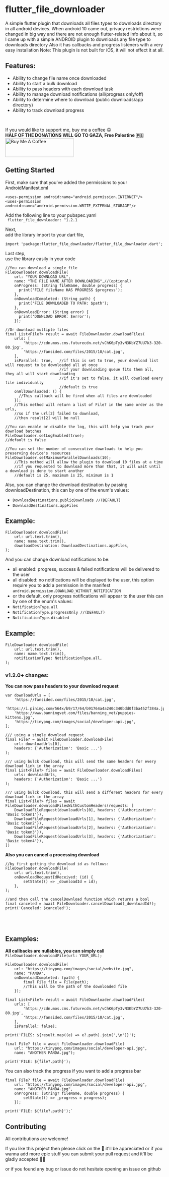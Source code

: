 # flutter_file_downloader

A simple flutter plugin that downloads all files types to downloads directory in all android devices.
When android 10 came out, privacy restrictions were changed in big way
and there are not enough flutter-related info about it,
so I came up with a simple ANDROID plugin to downloads any file type to downloads directory
Also it has callbacks and progress listeners with a very easy installation
Note: This plugin is not built for iOS, it will not effect it at all.

## Features:

- Ability to change file name once downloaded
- Ability to start a bulk download
- Ability to pass headers with each download task
- Ability to manage download notifications (all/progress only/off)
- Ability to determine where to download (public downloads/app directory)
- Ability to track download progress

<br>

If you would like to support me, buy me a coffee 🙃<br>
<b>HALF OF THE DONATIONS WILL GO TO GAZA, Free Palestine 🇵🇸</b><br>
<a href="https://www.buymeacoffee.com/abdallahodeh" target="_blank"><img src="https://cdn.buymeacoffee.com/buttons/v2/default-yellow.png" alt="Buy Me A Coffee" height="60" width="217"></a>

## Getting Started

First, make sure that you've added the permissions to your AndroidManifest.xml
```
<uses-permission android:name="android.permission.INTERNET"/>
<uses-permission android:name="android.permission.WRITE_EXTERNAL_STORAGE"/>
```

Add the following line to your pubspec.yaml  
``` flutter_file_downloader: ^1.2.1```

Next,  
    add the library import to your dart file,  
```
import 'package:flutter_file_downloader/flutter_file_downloader.dart';
```

Last step,  
    use the library easily in your code  
```
//You can download a single file
FileDownloader.downloadFile(
    url: "YOUR DOWNLOAD URL",
    name: "THE FILE NAME AFTER DOWNLOADING",//(optional) 
    onProgress: (String fileName, double progress) {
      print('FILE fileName HAS PROGRESS $progress');
    },
    onDownloadCompleted: (String path) {
      print('FILE DOWNLOADED TO PATH: $path');
    },
    onDownloadError: (String error) {
      print('DOWNLOAD ERROR: $error');
    });
    
//Or download multiple files 
final List<File?> result = await FileDownloader.downloadFiles(
    urls: [
        'https://cdn.mos.cms.futurecdn.net/vChK6pTy3vN3KbYZ7UU7k3-320-80.jpg',
        'https://fansided.com/files/2015/10/cat.jpg',
    ],
    isParallel: true,   //if this is set to true, your download list will request to be downloaded all at once
                        //if your downloading queue fits them all, they all will start downloading
                        //if it's set to false, it will download every file individually
                        //default is true
    onAllDownloaded: () {
      //This callback will be fired when all files are downloaded
    });
    //This method will return a list of File? in the same order as the urls,
    //so if the url[2] failed to download, 
    //then result[2] will be null
    
//You can enable or disable the log, this will help you track your download batches
FileDownloader.setLogEnabled(true);
//default is false

//You can set the number of consecutive downloads to help you preserving device's resources 
FileDownloader.setMaximumParallelDownloads(10);
    //This method will allow the plugin to download 10 files at a time
    //if you requested to download more than that, it will wait until a download is done to start another
    //default is 25, maximum is 25, minimum is 1
```

Also, you can change the download destination by passing downloadDestination,
this can by one of the enum's values:
- `DownloadDestinations.publicDownloads //(DEFAULT)` 
- `DownloadDestinations.appFiles`
## Example:
```
FileDownloader.downloadFile(
    url: url.text.trim(),
    name: name.text.trim(),
    downloadDestination: DownloadDestinations.appFiles,
);
```

And you can change download notifications to be:
- all enabled: progress, success & failed notifications will be delivered to the user
- all disabled: no notifications will be displayed to the user, this option require you to add a permission in the manifest `android.permission.DOWNLOAD_WITHOUT_NOTIFICATION`
- or the default, only progress notifications will appear to the user
this can by one of the enum's values:
- `NotificationType.all`
- `NotificationType.progressOnly //(DEFAULT)`
- `NotificationType.disabled`
## Example:
```
FileDownloader.downloadFile(
    url: url.text.trim(),
    name: name.text.trim(),
    notificationType: NotificationType.all,
);
```

### v1.2.0+ changes:
**You can now pass headers to your download request**
```
var downloadUrls = [
    'https://fansided.com/files/2015/10/cat.jpg',
    'https://i.pinimg.com/564x/b9/17/64/b91764a4a240c340bdd0f3ba452f384a.jpg',
    'https://www.banningvet.com/files/banning_vet/puppies-kittens.jpg',
    'https://tinypng.com/images/social/developer-api.jpg',
];

/// using a single download request
final File? = await FileDownloader.downloadFile(
    url: downloadUrls[0],
    headers: {'Authorization': 'Basic ...'}
);

/// using bulck download, this will send the same headers for every download link in the array
final List<File?> files = await FileDownloader.downloadFiles(
    urls: downloadUrls,
    headers: {'Authorization': 'Basic ...'}
);

/// using bulck download, this will send a different headers for every download link in the array
final List<File?> files = await FileDownloader.downloadFilesWithCustomHeaders(requests: [
    DownloadFileRequest(downloadUrls[0], headers: {'Authorization': 'Basic token1'}),
    DownloadFileRequest(downloadUrls[1], headers: {'Authorization': 'Basic token2'}),
    DownloadFileRequest(downloadUrls[2], headers: {'Authorization': 'Basic token3'}),
    DownloadFileRequest(downloadUrls[3], headers: {'Authorization': 'Basic token4'}),
])
```
**Also you can cancel a processing download**
```
//by first getting the download id as follows:
FileDownloader.downloadFile(
    url: url.text.trim(),
    onDownloadRequestIdReceived: (id) {
        setState(() => _downloadId = id);
    },
);

//and then call the cancelDownload function which returns a bool
final canceled = await FileDownloader.cancelDownload(_downloadId!);
print('Canceled: $canceled');
```
<br></br>

## Examples:
**All callbacks are nullables, you can simply call** `FileDownloader.downloadFile(url: YOUR_URL);`
```
FileDownloader.downloadFile(
    url: "https://tinypng.com/images/social/website.jpg",
    name: "PANDA",
    onDownloadCompleted: (path) {
        final File file = File(path);
        //This will be the path of the downloaded file
    });
```
```
final List<File?> result = await FileDownloader.downloadFiles(
    urls: [
        'https://cdn.mos.cms.futurecdn.net/vChK6pTy3vN3KbYZ7UU7k3-320-80.jpg',
        'https://fansided.com/files/2015/10/cat.jpg',
    ],
    isParallel: false);
    
print('FILES: ${result.map((e) => e?.path).join(',\n')}');
```
```
final File? file = await FileDownloader.downloadFile(
    url: "https://tinypng.com/images/social/developer-api.jpg",
    name: "ANOTHER PANDA.jpg");

print('FILE: ${file?.path}');
```

You can also track the progress if you want to add a progress bar
```
final File? file = await FileDownloader.downloadFile(
    url: "https://tinypng.com/images/social/developer-api.jpg",
    name: "ANOTHER PANDA.jpg",
    onProgress: (String? fileName, double progress) {
        setState(() => _progress = progress);
    });

print('FILE: ${file?.path}');`
```

## Contributing
All contributions are welcome!

If you like this project then please click on the 🌟 it'll be appreciated or if you wanna add more epic stuff you can submit your pull request and it'll be gladly accepted 🙆‍♂️

or if you found any bug or issue do not hesitate opening an issue on github
